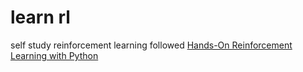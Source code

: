 # learn rl

self study reinforcement learning followed [Hands-On Reinforcement Learning with Python](https://github.com/PacktPublishing/Hands-On-Reinforcement-Learning-with-Python)